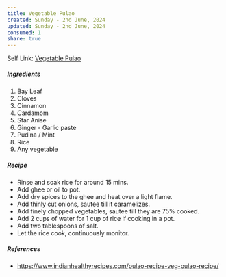 ```yaml
---
title: Vegetable Pulao
created: Sunday - 2nd June, 2024
updated: Sunday - 2nd June, 2024
consumed: 1
share: true
---
```


Self Link: [Vegetable Pulao](Vegetable%20Pulao.md)

##### Ingredients

1. Bay Leaf
1. Cloves
1. Cinnamon
1. Cardamom
1. Star Anise
1. Ginger - Garlic paste
1. Pudina / Mint
1. Rice
1. Any vegetable

##### Recipe

* Rinse and soak rice for around 15 mins.
* Add ghee or oil to pot.
* Add dry spices to the ghee and heat over a light flame.
* Add thinly cut onions, sautee till it caramelizes.
* Add finely chopped vegetables, sautee till they are 75% cooked.
* Add 2 cups of water for 1 cup of rice if cooking in a pot.
* Add two tablespoons of salt.
* Let the rice cook, continuously monitor.

##### References

* https://www.indianhealthyrecipes.com/pulao-recipe-veg-pulao-recipe/
